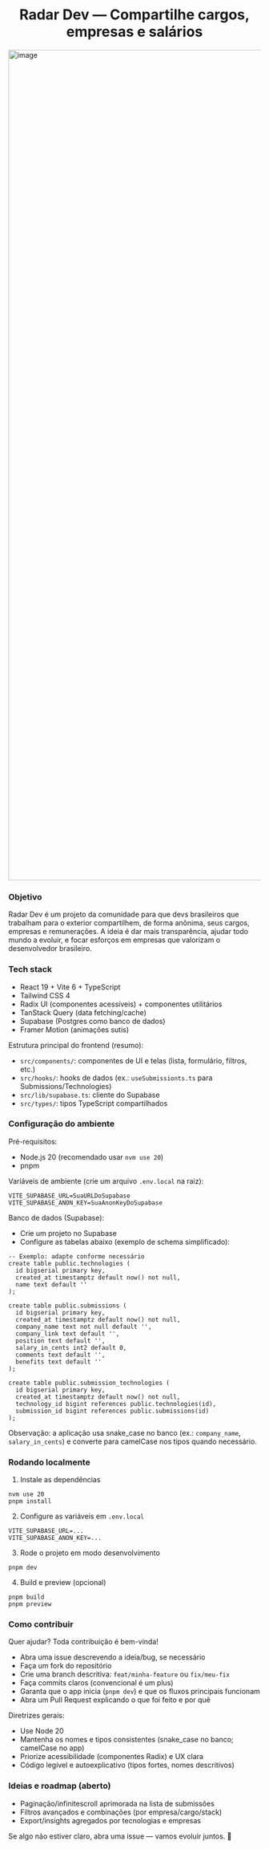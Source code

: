 <h1 align="center">Radar Dev — Compartilhe cargos, empresas e salários</h1>

<img width="2978" height="1656" alt="image" src="https://github.com/user-attachments/assets/89d90beb-20f4-45fe-9906-9de5142013de" />

### Objetivo

Radar Dev é um projeto da comunidade para que devs brasileiros que trabalham para o exterior compartilhem, de forma anônima, seus cargos, empresas e remunerações. A ideia é dar mais transparência, ajudar todo mundo a evoluir, e focar esforços em empresas que valorizam o desenvolvedor brasileiro.

### Tech stack

- React 19 + Vite 6 + TypeScript
- Tailwind CSS 4
- Radix UI (componentes acessíveis) + componentes utilitários
- TanStack Query (data fetching/cache)
- Supabase (Postgres como banco de dados)
- Framer Motion (animações sutis)

Estrutura principal do frontend (resumo):
- `src/components/`: componentes de UI e telas (lista, formulário, filtros, etc.)
- `src/hooks/`: hooks de dados (ex.: `useSubmissionts.ts` para Submissions/Technologies)
- `src/lib/supabase.ts`: cliente do Supabase
- `src/types/`: tipos TypeScript compartilhados

### Configuração do ambiente

Pré-requisitos:
- Node.js 20 (recomendado usar `nvm use 20`)
- pnpm

Variáveis de ambiente (crie um arquivo `.env.local` na raiz):

```
VITE_SUPABASE_URL=SuaURLDoSupabase
VITE_SUPABASE_ANON_KEY=SuaAnonKeyDoSupabase
```

Banco de dados (Supabase):
- Crie um projeto no Supabase
- Configure as tabelas abaixo (exemplo de schema simplificado):

```
-- Exemplo: adapte conforme necessário
create table public.technologies (
  id bigserial primary key,
  created_at timestamptz default now() not null,
  name text default ''
);

create table public.submissions (
  id bigserial primary key,
  created_at timestamptz default now() not null,
  company_name text not null default '',
  company_link text default '',
  position text default '',
  salary_in_cents int2 default 0,
  comments text default '',
  benefits text default ''
);

create table public.submission_technologies (
  id bigserial primary key,
  created_at timestamptz default now() not null,
  technology_id bigint references public.technologies(id),
  submission_id bigint references public.submissions(id)
);
```

Observação: a aplicação usa snake_case no banco (ex.: `company_name`, `salary_in_cents`) e converte para camelCase nos tipos quando necessário.

### Rodando localmente

1) Instale as dependências
```
nvm use 20
pnpm install
```

2) Configure as variáveis em `.env.local`
```
VITE_SUPABASE_URL=...
VITE_SUPABASE_ANON_KEY=...
```

3) Rode o projeto em modo desenvolvimento
```
pnpm dev
```

4) Build e preview (opcional)
```
pnpm build
pnpm preview
```

### Como contribuir

Quer ajudar? Toda contribuição é bem-vinda!

- Abra uma issue descrevendo a ideia/bug, se necessário
- Faça um fork do repositório
- Crie uma branch descritiva: `feat/minha-feature` ou `fix/meu-fix`
- Faça commits claros (convencional é um plus)
- Garanta que o app inicia (`pnpm dev`) e que os fluxos principais funcionam
- Abra um Pull Request explicando o que foi feito e por quê

Diretrizes gerais:
- Use Node 20
- Mantenha os nomes e tipos consistentes (snake_case no banco; camelCase no app)
- Priorize acessibilidade (componentes Radix) e UX clara
- Código legível e autoexplicativo (tipos fortes, nomes descritivos)

### Ideias e roadmap (aberto)

- Paginação/infinitescroll aprimorada na lista de submissões
- Filtros avançados e combinações (por empresa/cargo/stack)
- Export/insights agregados por tecnologias e empresas

Se algo não estiver claro, abra uma issue — vamos evoluir juntos. 💚


